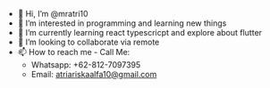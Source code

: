 - 👋 Hi, I’m @mratri10
- 👀 I’m interested in programming and learning new things
- 🌱 I’m currently learning react typescricpt and explore about flutter
- 💞️ I’m looking to collaborate via remote
- 📫 How to reach me - 
  Call Me: 
  * Whatsapp: +62-812-7097395  
  * Email: atriariskaalfa10@gmail.com
